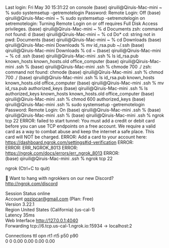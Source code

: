 Last login: Fri May 30 15:31:22 on console
(base) qiruili@Qiruis-Mac-mini ~ % sudo systemsetup -getremotelogin
Password:
Remote Login: Off
(base) qiruili@Qiruis-Mac-mini ~ % sudo systemsetup -setremotelogin on
setremotelogin: Turning Remote Login on or off requires Full Disk Access privileges.
(base) qiruili@Qiruis-Mac-mini ~ % d Documents
zsh: command not found: d
(base) qiruili@Qiruis-Mac-mini ~ % cd Do*
cd: string not in pwd: Documents
(base) qiruili@Qiruis-Mac-mini ~ % cd Downloads
(base) qiruili@Qiruis-Mac-mini Downloads % mv id_rsa.pub ~/.ssh
(base) qiruili@Qiruis-Mac-mini Downloads % cd ~
(base) qiruili@Qiruis-Mac-mini ~ % cd .ssh
(base) qiruili@Qiruis-Mac-mini .ssh % ls
id_rsa.pub	known_hosts	known_hosts.old	office_computer
(base) qiruili@Qiruis-Mac-mini .ssh % 
(base) qiruili@Qiruis-Mac-mini .ssh % chmode 700 ./
zsh: command not found: chmode
(base) qiruili@Qiruis-Mac-mini .ssh % chmod 700 ./
(base) qiruili@Qiruis-Mac-mini .ssh % ls 
id_rsa.pub	known_hosts	known_hosts.old	office_computer
(base) qiruili@Qiruis-Mac-mini .ssh % mv id_rsa.pub authorized_keys
(base) qiruili@Qiruis-Mac-mini .ssh % ls
authorized_keys	known_hosts	known_hosts.old	office_computer
(base) qiruili@Qiruis-Mac-mini .ssh % chmod 600 authorized_keys
(base) qiruili@Qiruis-Mac-mini .ssh % sudo systemsetup -getremotelogin
Password:
Remote Login: On
(base) qiruili@Qiruis-Mac-mini .ssh % 
(base) qiruili@Qiruis-Mac-mini .ssh % 
(base) qiruili@Qiruis-Mac-mini .ssh % ngrok tcp 22
ERROR:  failed to start tunnel: You must add a credit or debit card before you can use TCP endpoints on a free account. We require a valid card as a way to combat abuse and keep the internet a safe place. This card will NOT  be charged.
ERROR:  Add a card to your account here: https://dashboard.ngrok.com/settings#id-verification
ERROR:  
ERROR:  ERR_NGROK_8013
ERROR:  https://ngrok.com/docs/errors/err_ngrok_8013
ERROR:  
(base) qiruili@Qiruis-Mac-mini .ssh % ngrok tcp 22

ngrok                                                           (Ctrl+C to quit)
                                                                                
🤖 Want to hang with ngrokkers on our new Discord? http://ngrok.com/discord     
                                                                                
Session Status                online                                            
Account                       qqzipcar@gmail.com (Plan: Free)                   
Version                       3.22.1                                            
Region                        United States (California) (us-cal-1)             
Latency                       35ms                                              
Web Interface                 http://127.0.0.1:4040                             
Forwarding                    tcp://6.tcp.us-cal-1.ngrok.io:15934 -> localhost:2
                                                                                
Connections                   ttl     opn     rt1     rt5     p50     p90       
                              0       0       0.00    0.00    0.00    0.00      
                                                                                
                                                                                
                                                                                
                                                                                
                                                                                
                                                                                
                                                                                
                                                                                
                                                                                
                                                                                

